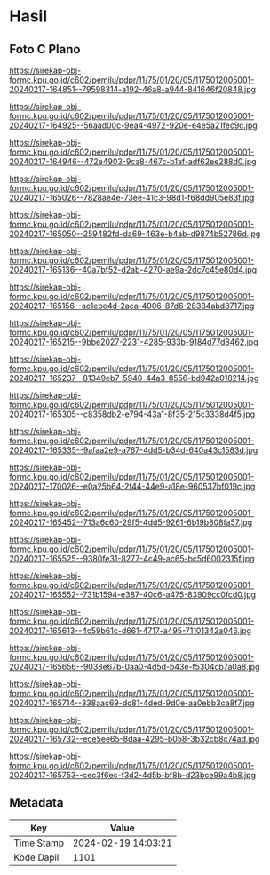 # Hasil

## Foto C Plano

https://sirekap-obj-formc.kpu.go.id/c602/pemilu/pdpr/11/75/01/20/05/1175012005001-20240217-164851--79598314-a192-46a8-a944-841646f20848.jpg

https://sirekap-obj-formc.kpu.go.id/c602/pemilu/pdpr/11/75/01/20/05/1175012005001-20240217-164925--56aad00c-9ea4-4972-920e-e4e5a21fec9c.jpg

https://sirekap-obj-formc.kpu.go.id/c602/pemilu/pdpr/11/75/01/20/05/1175012005001-20240217-164946--472e4903-9ca8-467c-b1af-adf62ee288d0.jpg

https://sirekap-obj-formc.kpu.go.id/c602/pemilu/pdpr/11/75/01/20/05/1175012005001-20240217-165026--7828ae4e-73ee-41c3-98d1-f68dd905e83f.jpg

https://sirekap-obj-formc.kpu.go.id/c602/pemilu/pdpr/11/75/01/20/05/1175012005001-20240217-165050--259482fd-da69-463e-b4ab-d9874b52786d.jpg

https://sirekap-obj-formc.kpu.go.id/c602/pemilu/pdpr/11/75/01/20/05/1175012005001-20240217-165136--40a7bf52-d2ab-4270-ae9a-2dc7c45e80d4.jpg

https://sirekap-obj-formc.kpu.go.id/c602/pemilu/pdpr/11/75/01/20/05/1175012005001-20240217-165156--ac1ebe4d-2aca-4906-87d6-28384abd8717.jpg

https://sirekap-obj-formc.kpu.go.id/c602/pemilu/pdpr/11/75/01/20/05/1175012005001-20240217-165215--9bbe2027-2231-4285-933b-9184d77d8462.jpg

https://sirekap-obj-formc.kpu.go.id/c602/pemilu/pdpr/11/75/01/20/05/1175012005001-20240217-165237--81349eb7-5940-44a3-8556-bd942a018214.jpg

https://sirekap-obj-formc.kpu.go.id/c602/pemilu/pdpr/11/75/01/20/05/1175012005001-20240217-165305--c8358db2-e794-43a1-8f35-215c3338d4f5.jpg

https://sirekap-obj-formc.kpu.go.id/c602/pemilu/pdpr/11/75/01/20/05/1175012005001-20240217-165335--9afaa2e9-a767-4dd5-b34d-640a43c1583d.jpg

https://sirekap-obj-formc.kpu.go.id/c602/pemilu/pdpr/11/75/01/20/05/1175012005001-20240217-170026--e0a25b64-2f44-44e9-a18e-960537bf019c.jpg

https://sirekap-obj-formc.kpu.go.id/c602/pemilu/pdpr/11/75/01/20/05/1175012005001-20240217-165452--713a6c60-29f5-4dd5-9261-6b19b808fa57.jpg

https://sirekap-obj-formc.kpu.go.id/c602/pemilu/pdpr/11/75/01/20/05/1175012005001-20240217-165525--9380fe31-8277-4c49-ac65-bc5d6002315f.jpg

https://sirekap-obj-formc.kpu.go.id/c602/pemilu/pdpr/11/75/01/20/05/1175012005001-20240217-165552--731b1594-e387-40c6-a475-83909cc0fcd0.jpg

https://sirekap-obj-formc.kpu.go.id/c602/pemilu/pdpr/11/75/01/20/05/1175012005001-20240217-165613--4c59b61c-d661-4717-a495-71101342a046.jpg

https://sirekap-obj-formc.kpu.go.id/c602/pemilu/pdpr/11/75/01/20/05/1175012005001-20240217-165656--9038e67b-0aa0-4d5d-b43e-f5304cb7a0a8.jpg

https://sirekap-obj-formc.kpu.go.id/c602/pemilu/pdpr/11/75/01/20/05/1175012005001-20240217-165714--338aac69-dc81-4ded-9d0e-aa0ebb3ca8f7.jpg

https://sirekap-obj-formc.kpu.go.id/c602/pemilu/pdpr/11/75/01/20/05/1175012005001-20240217-165732--ece5ee65-8daa-4295-b058-3b32cb8c74ad.jpg

https://sirekap-obj-formc.kpu.go.id/c602/pemilu/pdpr/11/75/01/20/05/1175012005001-20240217-165753--cec3f6ec-f3d2-4d5b-bf8b-d23bce99a4b8.jpg


## Metadata

| Key        | Value               |
| ---------- | ------------------- |
| Time Stamp | 2024-02-19 14:03:21 |
| Kode Dapil | 1101                |




